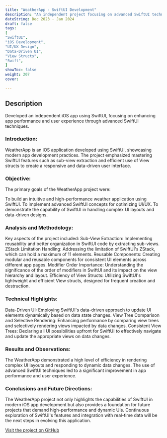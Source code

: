 ```yaml
---
title: "WeatherApp - SwiftUI Development"
description: "An independent project focusing on advanced SwiftUI techniques for iOS app development."
dateString: Dec 2023 - Jan 2024
draft: false
tags:
[
"SwiftUI",
"iOS Development",
"UI/UX Design",
"Data-Driven UI",
"View Structs",
"Swift",
]
showToc: false
weight: 207
cover:

---
```

## Description
Developed an independent iOS app using SwiftUI, focusing on enhancing app performance and user experience through advanced SwiftUI techniques.

### Introduction:
WeatherApp is an iOS application developed using SwiftUI, showcasing modern app development practices. The project emphasized mastering SwiftUI features such as sub-view extraction and efficient use of View structs to create a responsive and data-driven user interface.

### Objective:
The primary goals of the WeatherApp project were:

To build an intuitive and high-performance weather application using SwiftUI.
To implement advanced SwiftUI concepts for optimizing UI/UX.
To demonstrate the capability of SwiftUI in handling complex UI layouts and data-driven designs.

### Analysis and Methodology:
Key aspects of the project included:
Sub-View Extraction: Implementing reusability and better organization in SwiftUI code by extracting sub-views.
ZStack Limitation Handling: Addressing the limitation of SwiftUI's ZStack, which can hold a maximum of 11 elements.
Reusable Components: Creating modular and reusable components for consistent UI elements across different app pages.
Modifier Order Importance: Understanding the significance of the order of modifiers in SwiftUI and its impact on the view hierarchy and layout.
Efficiency of View Structs: Utilizing SwiftUI's lightweight and efficient View structs, designed for frequent creation and destruction.

### Technical Highlights:
Data-Driven UI: Employing SwiftUI's data-driven approach to update UI elements dynamically based on data state changes.
View Tree Comparison and Selective Rendering: Enhancing performance by comparing view trees and selectively rendering views impacted by data changes.
Consistent View Trees: Declaring all UI possibilities upfront for SwiftUI to effectively navigate and update the appropriate views on data changes.

### Results and Observations:
The WeatherApp demonstrated a high level of efficiency in rendering complex UI layouts and responding to dynamic data changes. The use of advanced SwiftUI techniques led to a significant improvement in app performance and user experience.

### Conclusions and Future Directions:
The WeatherApp project not only highlights the capabilities of SwiftUI in modern iOS app development but also provides a foundation for future projects that demand high-performance and dynamic UIs. Continuous exploration of SwiftUI's features and integration with real-time data will be the next steps in evolving this application.



[Visit the project on GitHub](https://github.com/mounikapadala11/SwiftUI_WeatherApp)
<!-- 
About me old:

    Hi 👋, I'm Mounika, an [**MSc in Computer Scince**](https://cse.ucsd.edu/graduate/degree-programs/ms-program) student at the **University of California, San Diego**. I'm passionate about **Backend**, **Frontend**, **Networks** and **Machine Learning". I have experience in programming languages such as Python, C, C++ and web technologies like JavaScript, Flutter, HTML5, and CSS. I have also developed several projects and published papers in journals. Additionally, I have work experience as a software engineer and developer intern. I am interested in a career in software development and data science. As a technology enthusiast, I learn new techs in my free time. -->

<!-- Natural disasters like earthquakes and landslides are sudden events that cause widespread destruction and major collateral damage including loss of life. Though disasters can never be prevented, their effects on mankind can surely be reduced. In this paper, we present the design and control of SRR (Search and Reconnaissance Robot), a robot capable of traversing on all terrains and locating survivors stuck under the debris. This will assist the rescue team to focus on recovering the victims, leaving the locating task for the Robots. The unique features of the SRR above existing ATVs are active-articulation, modularity, and assisted-autonomy. Active-articulation allows the SRR to climb objects much tall than itself. Modularity allows the SRR to detach into smaller modules to enter tight spaces where the whole body can’t fit. Assisted-autonomy allows the SRR to detect the presence of objects in front and climb autonomously over them.

![](/projects/search-and-reconnaissance-robot/img1.jpeg)

![](/projects/search-and-reconnaissance-robot/img2.jpeg)

![](/projects/search-and-reconnaissance-robot/img3.jpeg) -->
